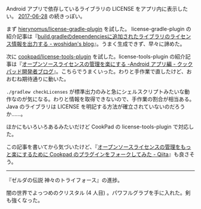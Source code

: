 Android アプリで依存しているライブラリの LICENSE をアプリ内に表示したい。 [2017-06-28][] の続きっぽい。

まず [hierynomus/license-gradle-plugin][] を試した。 license-gradle-plugin の紹介記事は『[build.gradleのdependenciesに追加されたライブラリのライセンス情報を出力する - woshidan's blog](http://woshidan.hatenablog.com/entry/2016/01/05/215636)』。うまく生成できず、早々に諦めた。

次に [cookpad/license-tools-plugin][] を試した。license-tools-plugin の紹介記事は『[オープンソースライセンスの管理を楽にする -Android アプリ編 - クックパッド開発者ブログ](http://techlife.cookpad.com/entry/2016/04/28/183000)』。こちらでうまくいった。わりと手作業で直したけど、おおむね期待通りに動いた。

`./gradlew checkLicenses` が標準出力のみと急にシェルスクリプトみたいな動作なのが気になる。わりと情報を取得できないので、手作業の割合が相当ある。 Java のライブラリは LICENSE を明記する方法が確立されていないのだろうか……。

ほかにもいろいろあるみたいだけど CookPad の license-tools-plugin で対応した。

この記事を書いてから気づいたけど、『[オープンソースライセンスの管理をもっと楽にするために Cookpad のプラグインをフォークしてみた - Qiita](http://qiita.com/rockwillj/items/dae2364be281c0ea2ef1)』も良さそう。

-----

『ゼルダの伝説 神々のトライフォース』の進捗。

闇の世界でよっつめのクリスタル (4 人目) 。パワフルグラブを手に入れた。剣も強くなった。

[2017-06-28]: http://blog.bouzuya.net/2017/06/28/
[hierynomus/license-gradle-plugin]: https://github.com/hierynomus/license-gradle-plugin
[cookpad/license-tools-plugin]: https://github.com/cookpad/license-tools-plugin
